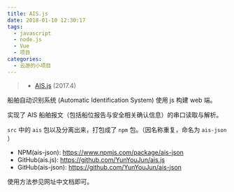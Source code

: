 ```yaml
---
title: AIS.js
date: 2018-01-10 12:30:17
tags:
  - javascript
  - node.js
  - Vue
  - 项目
categories:
  - 云游的小项目
---
```


> *   [AIS.js](http://ais.yunyoujun.cn) (2017.4)

船舶自动识别系统 (Automatic Identification System) 使用 js 构建 web 端。

实现了 AIS 船舶报文（包括船位报告与安全相关确认信息）的串口读取与解析。

`src` 中的 `ais` 包以及分离出来，打包成了 `npm` 包。（因名称重复，命名为 `ais-json` ）

- NPM(ais-json): <https://www.npmjs.com/package/ais-json>
- GitHub(ais.js): <https://github.com/YunYouJun/ais.js>
- GitHub(ais-json): <https://github.com/YunYouJun/ais-json>

使用方法参见网址中文档即可。
